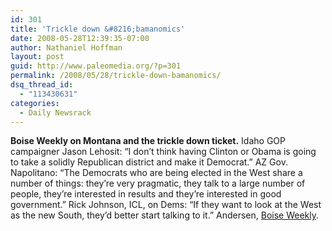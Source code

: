 ```yaml
---
id: 301
title: 'Trickle down &#8216;bamanomics'
date: 2008-05-28T12:39:35-07:00
author: Nathaniel Hoffman
layout: post
guid: http://www.paleomedia.org/?p=301
permalink: /2008/05/28/trickle-down-bamanomics/
dsq_thread_id:
  - "113430631"
categories:
  - Daily Newsrack
---
```

**Boise Weekly on Montana and the trickle down ticket.** Idaho GOP campaigner Jason Lehosit: &#8220;I don&#8217;t think having Clinton or Obama is going to take a solidly Republican district and make it Democrat.&#8221; AZ Gov. Napolitano: &#8220;The Democrats who are being elected in the West share a number of things: they&#8217;re very pragmatic, they talk to a large number of people, they&#8217;re interested in results and they&#8217;re interested in good government.&#8221; Rick Johnson, ICL, on Dems: &#8220;If they want to look at the West as the new South, they&#8217;d better start talking to it.&#8221; Andersen, [Boise Weekly](http://www.boiseweekly.com/gyrobase/Content?oid=oid%3A314204).